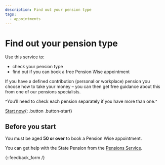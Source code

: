 ```yaml
---
description: Find out your pension type
tags:
  - appointments
---
```


# Find out your pension type

Use this service to:

- check your pension type
- find out if you can book a free Pension Wise appointment

If you have a defined contribution (personal or workplace) pension you choose how to take your money – you can then get free guidance about this from one of our pensions specialists.

^You’ll need to check each pension separately if you have more than one.^

[Start now](/pension-type-tool/question-1){: .button .button-start}

## Before you start

You must be aged **50 or over** to book a Pension Wise appointment.

You can get help with the State Pension from the [Pensions Service](http://www.gov.uk/contact-pension-service).

{::feedback_form /}
